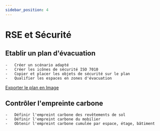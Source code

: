 ```yaml
---
sidebar_position: 4
---
```


# RSE et Sécurité

## Etablir un plan d'évacuation

    -   Créer un scénario adapté
    -   Créer les icônes de sécurité ISO 7010
    -   Copier et placer les objets de sécurité sur le plan
    -   Qualifier les espaces en zones d'évacuation

[Exporter le plan en Image](/docs/courses/views/planexport.md#exporter-les-plans-2d-en-image)

## Contrôler l'empreinte carbone

    -   Définir l'empreint carbone des revêtements de sol
    -   Définir l'empreint carbone du mobilier
    -   Obtenir l'empreint carbone cumulée par espace, étage, bâtiment

